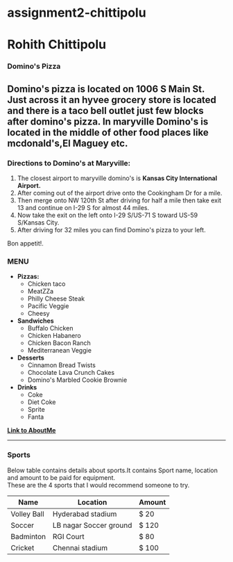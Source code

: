 # assignment2-chittipolu
# Rohith Chittipolu
### Domino's Pizza
**Domino's pizza** is located on 1006 S Main St. Just across it an hyvee grocery store is located and there is a taco bell outlet just few blocks after domino's pizza. In maryville **Domino's** is located in the middle of other food places like mcdonald's,El Maguey etc. 
---
### Directions to Domino's at Maryville:
1. The closest airport to maryville domino's is **Kansas City International Airport.**
2. After coming out of the airport drive onto the Cookingham Dr for a mile.
3. Then merge onto NW 120th St after driving for half a mile then take exit 13 and continue on I-29 S for almost 44 miles.
4. Now  take the exit on the left onto I-29 S/US-71 S toward US-59 S/Kansas City.
5. After driving for 32 miles you can find Domino's pizza to your left.

Bon appetit!.

### MENU
* **Pizzas:**
    - Chicken taco
    - MeatZZa
    - Philly Cheese Steak
    - Pacific Veggie
    - Cheesy
* **Sandwiches**
    - Buffalo Chicken
    - Chicken Habanero
    - Chicken Bacon Ranch
    - Mediterranean Veggie
* **Desserts**
    - Cinnamon Bread Twists
    - Chocolate Lava Crunch Cakes
    - Domino's Marbled Cookie Brownie
* **Drinks**
    - Coke
    - Diet Coke
    - Sprite
    - Fanta

**[Link to AboutMe](AboutMe.md)**

---
### Sports
Below table contains details about sports.It contains Sport name, location and amount to be paid for equipment.<br>These are the  4 sports that I would recommend someone to try.

|  Name | Location | Amount|
|-------|----------|-------|
|Volley Ball| Hyderabad stadium | $ 20 |
|Soccer| LB nagar Soccer ground | $ 120 |
|Badminton| RGI Court | $ 80 |
|Cricket| Chennai stadium | $ 100  |
